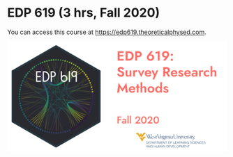 # EDP 619 (3 hrs, Fall 2020)

You can access this course at https://edp619.theoreticalphysed.com.

![EDP 619 image](static/img/course_info.png)
